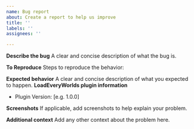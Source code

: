 ```yaml
---
name: Bug report
about: Create a report to help us improve
title: ''
labels: ''
assignees: ''

---
```


**Describe the bug**
A clear and concise description of what the bug is.

**To Reproduce**
Steps to reproduce the behavior:


**Expected behavior**
A clear and concise description of what you expected to happen.
**LoadEveryWorlds plugin information**

- Plugin Version: [e.g. 1.0.0]


**Screenshots**
If applicable, add screenshots to help explain your problem.


**Additional context**
Add any other context about the problem here.
